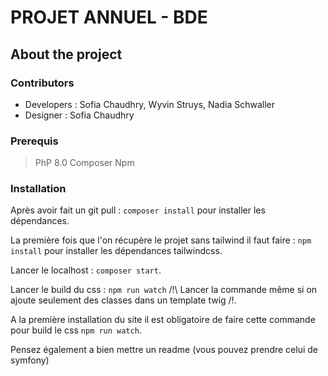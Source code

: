 #  PROJET ANNUEL - BDE
    
## About the project

### Contributors

 * Developers : Sofia Chaudhry, Wyvin Struys, Nadia Schwaller
 * Designer : Sofia Chaudhry
 
### Prerequis

> PhP 8.0 
> Composer 
> Npm

### Installation 

Après avoir fait un git pull : ``composer install`` pour installer les dépendances.

La première fois que l'on récupère le projet sans tailwind il faut faire : ``npm install`` pour installer les dépendances tailwindcss.

Lancer le localhost : ``composer start``.

Lancer le build du css : ``npm run watch`` /!\ Lancer la commande même si on ajoute seulement des classes dans un template twig /!\.

A la première installation du site il est obligatoire de faire cette commande pour build le css ``npm run watch``.

Pensez également a bien mettre un readme (vous pouvez prendre celui de symfony)